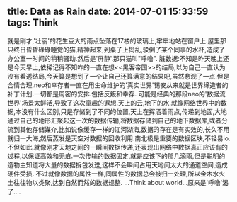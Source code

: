 title: Data as Rain
date: 2014-07-01 15:33:59
tags: Think
---
就是刚才,'壮丽'的花生豆大的雨点坠落在17楼的玻璃上,牢牢地站在窗户上.屋里那只终日昏昏碌碌睡觉的猫,精神起来,到桌子上捣乱,驳倒了某个同事的水杯,造成了办公室一时间的稍稍骚动.然后是'屏静'.那只猫叫"呼噜".<!--more-->
脏数据:不知是昨天晚上还是今天早上,依稀记得不知咋的一直在想<<黑客帝国>>的结局,以为自己一直认为没有看透结局,今天算是想到了一个让自己还算满意的结果吧,虽然悲观了一点.但是合情合理.neo和幸存者一直在用生命维护的'真实世界'锡安从来就是世界缔造者的补丁计划.一切都是周密的安排.包括反叛和幸存.
可能是经典的那段neo的'数据流世界'场景太鲜活,导致了这次童趣的遐想.天上的云,地下的水.就像网络世界中的数据,本没有什么区别,只是存储到了不同的位置,天上在挥洒着雨点,传递到地面,大地通过自己的地形汇聚起这一次的数据传输,将数据存储到自己的地下数据库,或者分流到其他存储媒介,比如说像缓存一样的江河湖海,数据的存在是有实效的,长久不用就归一大海,然后蒸发是天空对数据的回收利用.南北极是重要的数据区块,不轻易io.
不但如此,就像刚才天地之间的一瞬间数据传递,还表现出网络中数据真正应该有的过程,以保证高效和无痕.一次传输的数据固定,就是应该下的那几滴雨,但是聪明的造物主知道将大量的数据拆包发送,这样不会瞬间占用天地间太大的通道空间,造成硬件受损.
不过就像数据的属性一样,同属性的数据总会被归一处理,所以金木水火土往往物以类聚,达到自然而然的数据规整.
...Think about world...原来是'呼噜'渴了....
